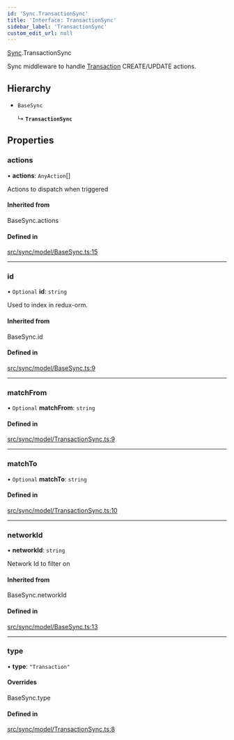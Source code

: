 ```yaml
---
id: 'Sync.TransactionSync'
title: 'Interface: TransactionSync'
sidebar_label: 'TransactionSync'
custom_edit_url: null
---
```


[Sync](../namespaces/Sync.md).TransactionSync

Sync middleware to handle [Transaction](./Transaction.Transaction-1) CREATE/UPDATE actions.

## Hierarchy

-   `BaseSync`

    ↳ **`TransactionSync`**

## Properties

### actions

• **actions**: `AnyAction`[]

Actions to dispatch when triggered

#### Inherited from

BaseSync.actions

#### Defined in

[src/sync/model/BaseSync.ts:15](https://github.com/leovigna/web3-redux/blob/eb7b6c0/src/sync/model/BaseSync.ts#L15)

---

### id

• `Optional` **id**: `string`

Used to index in redux-orm.

#### Inherited from

BaseSync.id

#### Defined in

[src/sync/model/BaseSync.ts:9](https://github.com/leovigna/web3-redux/blob/eb7b6c0/src/sync/model/BaseSync.ts#L9)

---

### matchFrom

• `Optional` **matchFrom**: `string`

#### Defined in

[src/sync/model/TransactionSync.ts:9](https://github.com/leovigna/web3-redux/blob/eb7b6c0/src/sync/model/TransactionSync.ts#L9)

---

### matchTo

• `Optional` **matchTo**: `string`

#### Defined in

[src/sync/model/TransactionSync.ts:10](https://github.com/leovigna/web3-redux/blob/eb7b6c0/src/sync/model/TransactionSync.ts#L10)

---

### networkId

• **networkId**: `string`

Network Id to filter on

#### Inherited from

BaseSync.networkId

#### Defined in

[src/sync/model/BaseSync.ts:13](https://github.com/leovigna/web3-redux/blob/eb7b6c0/src/sync/model/BaseSync.ts#L13)

---

### type

• **type**: `"Transaction"`

#### Overrides

BaseSync.type

#### Defined in

[src/sync/model/TransactionSync.ts:8](https://github.com/leovigna/web3-redux/blob/eb7b6c0/src/sync/model/TransactionSync.ts#L8)
